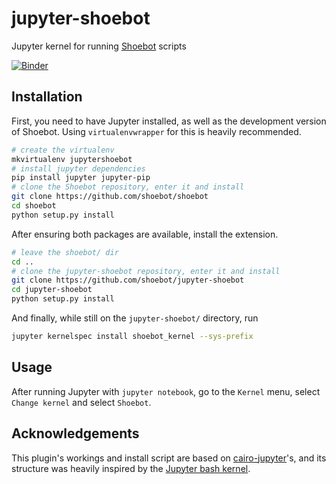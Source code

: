 # jupyter-shoebot

Jupyter kernel for running [Shoebot](https://github.com/shoebot/shoebot) scripts

[![Binder](https://mybinder.org/badge_logo.svg)](https://mybinder.org/v2/gh/shoebot/jupyter-shoebot/HEAD)

## Installation

First, you need to have Jupyter installed, as well as the development version
of Shoebot. Using `virtualenvwrapper` for this is heavily recommended.

```bash
# create the virtualenv
mkvirtualenv jupytershoebot
# install jupyter dependencies
pip install jupyter jupyter-pip
# clone the Shoebot repository, enter it and install
git clone https://github.com/shoebot/shoebot
cd shoebot
python setup.py install
```

After ensuring both packages are available, install the extension.

```bash
# leave the shoebot/ dir
cd ..
# clone the jupyter-shoebot repository, enter it and install
git clone https://github.com/shoebot/jupyter-shoebot
cd jupyter-shoebot
python setup.py install
```

And finally, while still on the `jupyter-shoebot/` directory, run

```bash
jupyter kernelspec install shoebot_kernel --sys-prefix
```

## Usage

After running Jupyter with `jupyter notebook`, go to the `Kernel` menu, select `Change kernel` and select `Shoebot`.

## Acknowledgements

This plugin's workings and install script are based on [cairo-jupyter](https://github.com/fomightez/cairo-jupyter)'s, and its structure was heavily inspired by the [Jupyter bash kernel](https://github.com/takluyver/bash_kernel).
